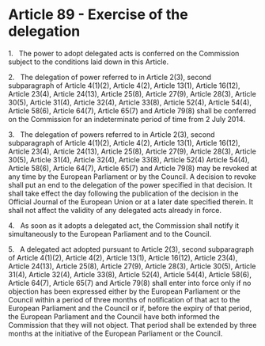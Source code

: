 # Article 89 - Exercise of the delegation


1.   The power to adopt delegated acts is conferred on the Commission subject to the conditions laid down in this Article.

2.   The delegation of power referred to in Article 2(3), second subparagraph of Article 4(1)(2), Article 4(2), Article 13(1), Article 16(12), Article 23(4), Article 24(13), Article 25(8), Article 27(9), Article 28(3), Article 30(5), Article 31(4), Article 32(4), Article 33(8), Article 52(4), Article 54(4), Article 58(6), Article 64(7), Article 65(7) and Article 79(8) shall be conferred on the Commission for an indeterminate period of time from 2 July 2014.

3.   The delegation of powers referred to in Article 2(3), second subparagraph of Article 4(1)(2), Article 4(2), Article 13(1), Article 16(12), Article 23(4), Article 24(13), Article 25(8), Article 27(9), Article 28(3), Article 30(5), Article 31(4), Article 32(4), Article 33(8), Article 52(4) Article 54(4), Article 58(6), Article 64(7), Article 65(7) and Article 79(8) may be revoked at any time by the European Parliament or by the Council. A decision to revoke shall put an end to the delegation of the power specified in that decision. It shall take effect the day following the publication of the decision in the Official Journal of the European Union or at a later date specified therein. It shall not affect the validity of any delegated acts already in force.

4.   As soon as it adopts a delegated act, the Commission shall notify it simultaneously to the European Parliament and to the Council.

5.   A delegated act adopted pursuant to Article 2(3), second subparagraph of Article 4(1)(2), Article 4(2), Article 13(1), Article 16(12), Article 23(4), Article 24(13), Article 25(8), Article 27(9), Article 28(3), Article 30(5), Article 31(4), Article 32(4), Article 33(8), Article 52(4), Article 54(4), Article 58(6), Article 64(7), Article 65(7) and Article 79(8) shall enter into force only if no objection has been expressed either by the European Parliament or the Council within a period of three months of notification of that act to the European Parliament and the Council or if, before the expiry of that period, the European Parliament and the Council have both informed the Commission that they will not object. That period shall be extended by three months at the initiative of the European Parliament or the Council.

